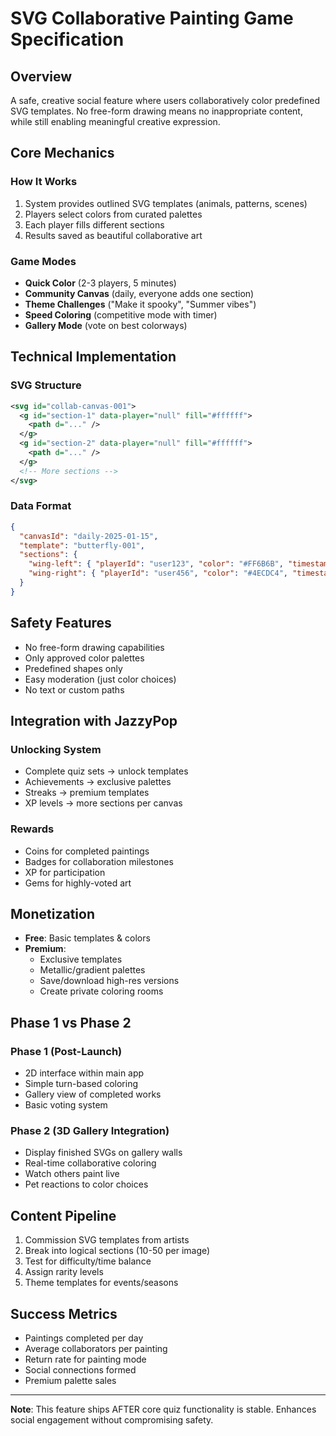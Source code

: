 # SVG Collaborative Painting Game Specification

## Overview
A safe, creative social feature where users collaboratively color predefined SVG templates. No free-form drawing means no inappropriate content, while still enabling meaningful creative expression.

## Core Mechanics

### How It Works
1. System provides outlined SVG templates (animals, patterns, scenes)
2. Players select colors from curated palettes
3. Each player fills different sections
4. Results saved as beautiful collaborative art

### Game Modes
- **Quick Color** (2-3 players, 5 minutes)
- **Community Canvas** (daily, everyone adds one section)
- **Theme Challenges** ("Make it spooky", "Summer vibes")
- **Speed Coloring** (competitive mode with timer)
- **Gallery Mode** (vote on best colorways)

## Technical Implementation

### SVG Structure
```xml
<svg id="collab-canvas-001">
  <g id="section-1" data-player="null" fill="#ffffff">
    <path d="..." />
  </g>
  <g id="section-2" data-player="null" fill="#ffffff">
    <path d="..." />
  </g>
  <!-- More sections -->
</svg>
```

### Data Format
```json
{
  "canvasId": "daily-2025-01-15",
  "template": "butterfly-001",
  "sections": {
    "wing-left": { "playerId": "user123", "color": "#FF6B6B", "timestamp": 1234567890 },
    "wing-right": { "playerId": "user456", "color": "#4ECDC4", "timestamp": 1234567891 }
  }
}
```

## Safety Features
- No free-form drawing capabilities
- Only approved color palettes
- Predefined shapes only
- Easy moderation (just color choices)
- No text or custom paths

## Integration with JazzyPop

### Unlocking System
- Complete quiz sets → unlock templates
- Achievements → exclusive palettes  
- Streaks → premium templates
- XP levels → more sections per canvas

### Rewards
- Coins for completed paintings
- Badges for collaboration milestones
- XP for participation
- Gems for highly-voted art

## Monetization
- **Free**: Basic templates & colors
- **Premium**: 
  - Exclusive templates
  - Metallic/gradient palettes
  - Save/download high-res versions
  - Create private coloring rooms

## Phase 1 vs Phase 2

### Phase 1 (Post-Launch)
- 2D interface within main app
- Simple turn-based coloring
- Gallery view of completed works
- Basic voting system

### Phase 2 (3D Gallery Integration)
- Display finished SVGs on gallery walls
- Real-time collaborative coloring
- Watch others paint live
- Pet reactions to color choices

## Content Pipeline
1. Commission SVG templates from artists
2. Break into logical sections (10-50 per image)
3. Test for difficulty/time balance
4. Assign rarity levels
5. Theme templates for events/seasons

## Success Metrics
- Paintings completed per day
- Average collaborators per painting
- Return rate for painting mode
- Social connections formed
- Premium palette sales

---

**Note**: This feature ships AFTER core quiz functionality is stable. Enhances social engagement without compromising safety.